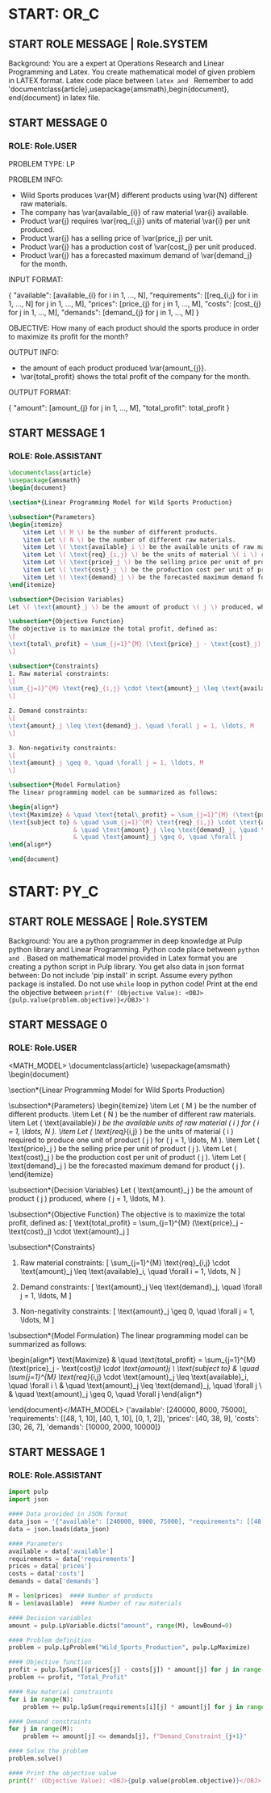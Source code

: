 # START: OR_C 
## START ROLE MESSAGE | Role.SYSTEM 
Background: You are a expert at Operations Research and Linear Programming and Latex. You create mathematical model of given problem in LATEX format. Latex code place between ```latex and ``` Remember to add 'documentclass{article},usepackage{amsmath},begin{document}, end{document} in latex file. 
## START MESSAGE 0 
### ROLE: Role.USER
<DESCRIPTION>
PROBLEM TYPE: LP

PROBLEM INFO:

- Wild Sports produces \var{M} different products using \var{N} different raw materials.
- The company has \var{available_{i}} of raw material \var{i} available.
- Product \var{j} requires \var{req_{i,j}} units of material \var{i} per unit produced.
- Product \var{j} has a selling price of \var{price_j} per unit.
- Product \var{j} has a production cost of \var{cost_j} per unit produced.
- Product \var{j} has a forecasted maximum demand of \var{demand_j} for the month.

INPUT FORMAT: 

{
    "available": [available_{i} for i in 1, ..., N],
    "requirements": [[req_{i,j} for i in 1, ..., N] for j in 1, ..., M],
    "prices": [price_{j} for j in 1, ..., M],
    "costs": [cost_{j} for j in 1, ..., M],
    "demands": [demand_{j} for j in 1, ..., M]
}

OBJECTIVE: How many of each product should the sports produce in order to maximize its profit for the month?

OUTPUT INFO:

- the amount of each product produced \var{amount_{j}}.
- \var{total_profit} shows the total profit of the company for the month.

OUTPUT FORMAT:

{
    "amount": [amount_{j} for j in 1, ..., M],
    "total_profit": total_profit
}

</DESCRIPTION>


## START MESSAGE 1 
### ROLE: Role.ASSISTANT
```latex
\documentclass{article}
\usepackage{amsmath}
\begin{document}

\section*{Linear Programming Model for Wild Sports Production}

\subsection*{Parameters}
\begin{itemize}
    \item Let \( M \) be the number of different products.
    \item Let \( N \) be the number of different raw materials.
    \item Let \( \text{available}_i \) be the available units of raw material \( i \) for \( i = 1, \ldots, N \).
    \item Let \( \text{req}_{i,j} \) be the units of material \( i \) required to produce one unit of product \( j \) for \( j = 1, \ldots, M \).
    \item Let \( \text{price}_j \) be the selling price per unit of product \( j \).
    \item Let \( \text{cost}_j \) be the production cost per unit of product \( j \).
    \item Let \( \text{demand}_j \) be the forecasted maximum demand for product \( j \).
\end{itemize}

\subsection*{Decision Variables}
Let \( \text{amount}_j \) be the amount of product \( j \) produced, where \( j = 1, \ldots, M \).

\subsection*{Objective Function}
The objective is to maximize the total profit, defined as:
\[
\text{total\_profit} = \sum_{j=1}^{M} (\text{price}_j - \text{cost}_j) \cdot \text{amount}_j
\]

\subsection*{Constraints}
1. Raw material constraints:
\[
\sum_{j=1}^{M} \text{req}_{i,j} \cdot \text{amount}_j \leq \text{available}_i, \quad \forall i = 1, \ldots, N
\]

2. Demand constraints:
\[
\text{amount}_j \leq \text{demand}_j, \quad \forall j = 1, \ldots, M
\]

3. Non-negativity constraints:
\[
\text{amount}_j \geq 0, \quad \forall j = 1, \ldots, M
\]

\subsection*{Model Formulation}
The linear programming model can be summarized as follows:

\begin{align*}
\text{Maximize} & \quad \text{total\_profit} = \sum_{j=1}^{M} (\text{price}_j - \text{cost}_j) \cdot \text{amount}_j \\
\text{subject to} & \quad \sum_{j=1}^{M} \text{req}_{i,j} \cdot \text{amount}_j \leq \text{available}_i, \quad \forall i \\
                  & \quad \text{amount}_j \leq \text{demand}_j, \quad \forall j \\
                  & \quad \text{amount}_j \geq 0, \quad \forall j
\end{align*}

\end{document}
```

# START: PY_C 
## START ROLE MESSAGE | Role.SYSTEM 
Background: You are a python programmer in deep knowledge at Pulp python library and Linear Programming. Python code place between ```python and ```. Based on mathematical model provided in Latex format you are creating a python script in Pulp library. You get also data in json format between: <DATA></DATA> Do not include 'pip install' in script. Assume every python package is installed. Do not use `while` loop in python code! Print at the end the objective between <OBJ></OBJ> `print(f' (Objective Value): <OBJ>{pulp.value(problem.objective)}</OBJ>')` 
## START MESSAGE 0 
### ROLE: Role.USER
<MATH_MODEL>
\documentclass{article}
\usepackage{amsmath}
\begin{document}

\section*{Linear Programming Model for Wild Sports Production}

\subsection*{Parameters}
\begin{itemize}
    \item Let \( M \) be the number of different products.
    \item Let \( N \) be the number of different raw materials.
    \item Let \( \text{available}_i \) be the available units of raw material \( i \) for \( i = 1, \ldots, N \).
    \item Let \( \text{req}_{i,j} \) be the units of material \( i \) required to produce one unit of product \( j \) for \( j = 1, \ldots, M \).
    \item Let \( \text{price}_j \) be the selling price per unit of product \( j \).
    \item Let \( \text{cost}_j \) be the production cost per unit of product \( j \).
    \item Let \( \text{demand}_j \) be the forecasted maximum demand for product \( j \).
\end{itemize}

\subsection*{Decision Variables}
Let \( \text{amount}_j \) be the amount of product \( j \) produced, where \( j = 1, \ldots, M \).

\subsection*{Objective Function}
The objective is to maximize the total profit, defined as:
\[
\text{total\_profit} = \sum_{j=1}^{M} (\text{price}_j - \text{cost}_j) \cdot \text{amount}_j
\]

\subsection*{Constraints}
1. Raw material constraints:
\[
\sum_{j=1}^{M} \text{req}_{i,j} \cdot \text{amount}_j \leq \text{available}_i, \quad \forall i = 1, \ldots, N
\]

2. Demand constraints:
\[
\text{amount}_j \leq \text{demand}_j, \quad \forall j = 1, \ldots, M
\]

3. Non-negativity constraints:
\[
\text{amount}_j \geq 0, \quad \forall j = 1, \ldots, M
\]

\subsection*{Model Formulation}
The linear programming model can be summarized as follows:

\begin{align*}
\text{Maximize} & \quad \text{total\_profit} = \sum_{j=1}^{M} (\text{price}_j - \text{cost}_j) \cdot \text{amount}_j \\
\text{subject to} & \quad \sum_{j=1}^{M} \text{req}_{i,j} \cdot \text{amount}_j \leq \text{available}_i, \quad \forall i \\
                  & \quad \text{amount}_j \leq \text{demand}_j, \quad \forall j \\
                  & \quad \text{amount}_j \geq 0, \quad \forall j
\end{align*}

\end{document}</MATH_MODEL>
<DATA>
{'available': [240000, 8000, 75000], 'requirements': [[48, 1, 10], [40, 1, 10], [0, 1, 2]], 'prices': [40, 38, 9], 'costs': [30, 26, 7], 'demands': [10000, 2000, 10000]}</DATA>


## START MESSAGE 1 
### ROLE: Role.ASSISTANT
```python
import pulp
import json

#### Data provided in JSON format
data_json = '{"available": [240000, 8000, 75000], "requirements": [[48, 1, 10], [40, 1, 10], [0, 1, 2]], "prices": [40, 38, 9], "costs": [30, 26, 7], "demands": [10000, 2000, 10000]}'
data = json.loads(data_json)

#### Parameters
available = data['available']
requirements = data['requirements']
prices = data['prices']
costs = data['costs']
demands = data['demands']

M = len(prices)  #### Number of products
N = len(available)  #### Number of raw materials

#### Decision variables
amount = pulp.LpVariable.dicts("amount", range(M), lowBound=0)

#### Problem definition
problem = pulp.LpProblem("Wild_Sports_Production", pulp.LpMaximize)

#### Objective function
profit = pulp.lpSum([(prices[j] - costs[j]) * amount[j] for j in range(M)])
problem += profit, "Total_Profit"

#### Raw material constraints
for i in range(N):
    problem += pulp.lpSum(requirements[i][j] * amount[j] for j in range(M)) <= available[i], f"Raw_Material_Constraint_{i+1}"

#### Demand constraints
for j in range(M):
    problem += amount[j] <= demands[j], f"Demand_Constraint_{j+1}"

#### Solve the problem
problem.solve()

#### Print the objective value
print(f' (Objective Value): <OBJ>{pulp.value(problem.objective)}</OBJ>')
```

